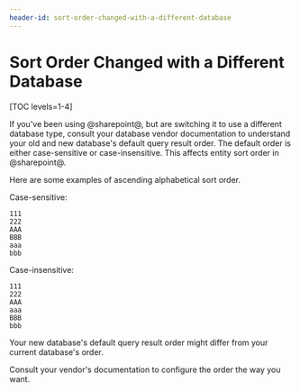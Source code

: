 ```yaml
---
header-id: sort-order-changed-with-a-different-database
---
```


# Sort Order Changed with a Different Database

[TOC levels=1-4]

If you've been using @sharepoint@, but are switching it to use a different database
type, consult your database vendor documentation to understand your old and new
database's default query result order. The default order is either
case-sensitive or case-insensitive. This affects entity sort order in @sharepoint@.

Here are some examples of ascending alphabetical sort order. 

Case-sensitive:

    111
    222
    AAA
    BBB
    aaa
    bbb

Case-insensitive:

    111
    222
    AAA
    aaa
    BBB
    bbb

Your new database's default query result order might differ from your current
database's order. 

Consult your vendor's documentation to configure the order the way you want. 
